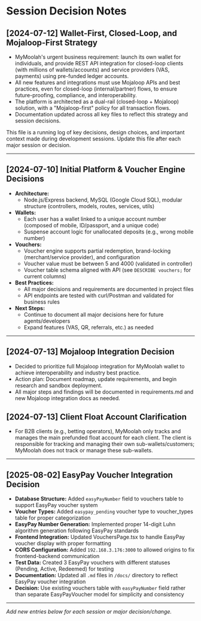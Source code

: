 # Session Decision Notes

## [2024-07-12] Wallet-First, Closed-Loop, and Mojaloop-First Strategy
- MyMoolah's urgent business requirement: launch its own wallet for individuals, and provide REST API integration for closed-loop clients (with millions of wallets/accounts) and service providers (VAS, payments) using pre-funded ledger accounts.
- All new features and integrations must use Mojaloop APIs and best practices, even for closed-loop (internal/partner) flows, to ensure future-proofing, compliance, and interoperability.
- The platform is architected as a dual-rail (closed-loop + Mojaloop) solution, with a "Mojaloop-first" policy for all transaction flows.
- Documentation updated across all key files to reflect this strategy and session decisions.

This file is a running log of key decisions, design choices, and important context made during development sessions. Update this file after each major session or decision.

---

## [2024-07-10] Initial Platform & Voucher Engine Decisions

- **Architecture:**
  - Node.js/Express backend, MySQL (Google Cloud SQL), modular structure (controllers, models, routes, services, utils)
- **Wallets:**
  - Each user has a wallet linked to a unique account number (composed of mobile, ID/passport, and a unique code)
  - Suspense account logic for unallocated deposits (e.g., wrong mobile number)
- **Vouchers:**
  - Voucher engine supports partial redemption, brand-locking (merchant/service provider), and configuration
  - Voucher value must be between 5 and 4000 (validated in controller)
  - Voucher table schema aligned with API (see `DESCRIBE vouchers;` for current columns)
- **Best Practices:**
  - All major decisions and requirements are documented in project files
  - API endpoints are tested with curl/Postman and validated for business rules
- **Next Steps:**
  - Continue to document all major decisions here for future agents/developers
  - Expand features (VAS, QR, referrals, etc.) as needed

---

## [2024-07-13] Mojaloop Integration Decision
- Decided to prioritize full Mojaloop integration for MyMoolah wallet to achieve interoperability and industry best practice.
- Action plan: Document roadmap, update requirements, and begin research and sandbox deployment.
- All major steps and findings will be documented in requirements.md and new Mojaloop integration docs as needed.

## [2024-07-13] Client Float Account Clarification
- For B2B clients (e.g., betting operators), MyMoolah only tracks and manages the main prefunded float account for each client. The client is responsible for tracking and managing their own sub-wallets/customers; MyMoolah does not track or manage these sub-wallets.

---

## [2025-08-02] EasyPay Voucher Integration Decision
- **Database Structure:** Added `easyPayNumber` field to vouchers table to support EasyPay voucher system
- **Voucher Types:** Added `easypay_pending` voucher type to voucher_types table for proper categorization
- **EasyPay Number Generation:** Implemented proper 14-digit Luhn algorithm generation following EasyPay standards
- **Frontend Integration:** Updated VouchersPage.tsx to handle EasyPay voucher display with proper formatting
- **CORS Configuration:** Added `192.168.3.176:3000` to allowed origins to fix frontend-backend communication
- **Test Data:** Created 3 EasyPay vouchers with different statuses (Pending, Active, Redeemed) for testing
- **Documentation:** Updated all `.md` files in `/docs/` directory to reflect EasyPay voucher integration
- **Decision:** Use existing vouchers table with `easyPayNumber` field rather than separate EasyPayVoucher model for simplicity and consistency

---

*Add new entries below for each session or major decision/change.*